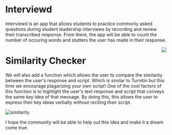 # Interviewd

Interviewd is an app that allows students to practice commonly asked questions during student leadership interviews by recording and review their transcribed response. From there, the app will be able to count the number of occuring words and stutters the user has made in their response. 


<img align="right" src=https://user-images.githubusercontent.com/43848242/46546681-5baa4780-c8fc-11e8-8b6d-cc154a2ce168.png>


# Similarity Checker 
We will also add a function which allows the user to compare the similarity between the user's response and script. Which is similar to Turnitin but this time we encourage plagarizing your own script! One of the cool factors of this function is to highlight the user's text response and script that conveys the same key idea of that message. By doing this, this allows the user to express their key ideas verbally without reciting their script. 


![similarity](https://user-images.githubusercontent.com/43848242/46547242-eb042a80-c8fd-11e8-97a6-48ce7f1eeb04.JPG)





I hope the community will be able to help out this idea and make it a dream come true. 
